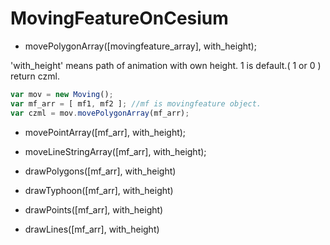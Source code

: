 # MovingFeatureOnCesium

* movePolygonArray([movingfeature_array], with_height);

'with_height' means path of animation with own height. 1 is default.( 1 or 0 )
return czml.

```js
var mov = new Moving();
var mf_arr = [ mf1, mf2 ]; //mf is movingfeature object.
var czml = mov.movePolygonArray(mf_arr);
```

* movePointArray([mf_arr], with_height);

* moveLineStringArray([mf_arr], with_height);

* drawPolygons([mf_arr], with_height) 

* drawTyphoon([mf_arr], with_height)

* drawPoints([mf_arr], with_height)

* drawLines([mf_arr], with_height)
